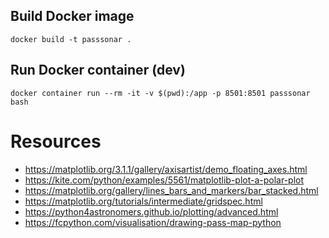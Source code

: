 
## Build Docker image

`docker build -t passsonar .`

## Run Docker container (dev)

`docker container run --rm -it -v $(pwd):/app -p 8501:8501 passsonar bash`

# Resources

* https://matplotlib.org/3.1.1/gallery/axisartist/demo_floating_axes.html
* https://kite.com/python/examples/5561/matplotlib-plot-a-polar-plot
* https://matplotlib.org/gallery/lines_bars_and_markers/bar_stacked.html
* https://matplotlib.org/tutorials/intermediate/gridspec.html
* https://python4astronomers.github.io/plotting/advanced.html
* https://fcpython.com/visualisation/drawing-pass-map-python